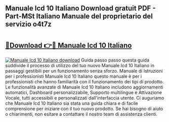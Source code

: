 ## Manuale Icd 10 Italiano Download gratuit PDF - Part-MSt Italiano Manuale del proprietario del servizio o4t7z

# <h2><a href="http://df9gmrd.blite.top/?on=Manuale+Icd+10+Italiano">🔗Download 👉🔴 Manuale Icd 10 Italiano</a></h2>

[![Manuale Icd 10 Italiano download](https://i.imgur.com/lujVjoI.png)](http://df9gmrd.blite.top/?on=Manuale+Icd+10+Italiano)
Guida passo passo questa guida suddivide il processo di utilizzo del tuo nuovo Manuale Icd 10 Italiano in passaggi gestibili per un funzionamento senza sforzo. Manuale di Istruzioni per i professionisti Manuale Icd 10 Italiano questo manuale è per i professionisti che hanno familiarità con il funzionamento dei tipi di prodotto. Le funzionalità avanzate di Manuale Icd 10 Italiano includono aggiornamenti automatici, Dashboard personalizzabile, Supporto multilingue e Attivazione Vocale, tutti accessibili e personalizzati dall'interfaccia utente. Ci auguriamo che Manuale Icd 10 Italiano sia stata una guida chiara e di facile comprensione per iniziare con il tuo nuovo prodotto. Se hai bisogno di aiuto o chiarimenti, non esitare a contattare il nostro team di assistenza clienti.
